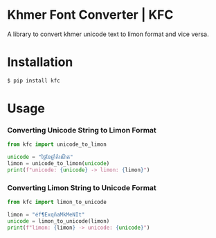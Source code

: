 # Khmer Font Converter | KFC
A library to convert khmer unicode text to limon format and vice versa.

# Installation
```sh
$ pip install kfc
```
# Usage
### Converting Unicode String to Limon Format
```python
from kfc import unicode_to_limon

unicode = "ថ្ងៃខែឆ្នាំកំណើត"
limon = unicode_to_limon(unicode)
print(f"unicode: {unicode} -> limon: {limon}")
```
### Converting Limon String to Unicode Format
```python
from kfc import limon_to_unicode

limon = "éf¶ExqñaMkMeNIt"
unicode = limon_to_unicode(limon)
print(f"limon: {limon} -> unicode: {unicode}")
```
